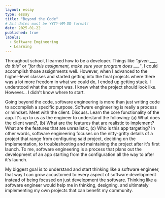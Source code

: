```yaml
---
layout: essay
type: essay
title: "Beyond the Code"
# All dates must be YYYY-MM-DD format!
date: 2025-01-22
published: true
labels:
  - Software Engineering
  - Learning
---
```



Throughout school, I learned how to be a developer. Things like *"given \_\_\_, do this"* or *"for this assignment, make sure your program does \_\_\_"*, I could accomplish those assignments well. However, when I advanced to the higher-level classes and started getting into the final projects where there was a lot more freedom in what we could do, I ended up getting stuck. I understood what the prompt was. I knew what the project should look like. However... I didn't know where to start. 

Going beyond the code, software engineering is more than just writing code to accomplish a specific purpose. Software engineering is really a process or mindset. Meet with the client. Discuss. Learn the core functionality of the app. It's up to us as the engineer to understand the following: (a) What does the client want?, (b) What are the features that are realistic to implement? What are the features that are unrealistic, (c) Who is this app targeting? In other words, software engineering focuses on the nitty-gritty details of a project that range from configuring said project, deciding on the implementation, to troubleshooting and maintaining the project after it's first launch. To me, software engineering is a process that plans out the development of an app starting from the configuration all the way to after it's launch. 

My biggest goal is to understand and start thinking like a software engineer, that way I can grow accustomed to every aspect of software development instead of being focused on just development the software. Thinking like a software engineer would help me in thinking, designing, and ultimately implementing my own projects that can benefit my community. 